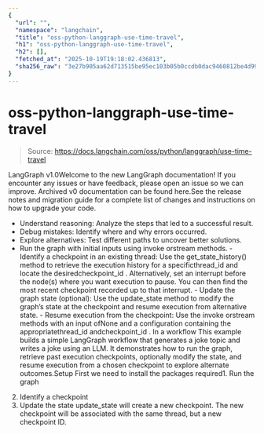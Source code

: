 ```yaml
---
{
  "url": "",
  "namespace": "langchain",
  "title": "oss-python-langgraph-use-time-travel",
  "h1": "oss-python-langgraph-use-time-travel",
  "h2": [],
  "fetched_at": "2025-10-19T19:18:02.436813",
  "sha256_raw": "3e27b905aa62d713515be95ec103b05b0ccdb0dac9460812be4d99cb2e26482c"
}
---
```


# oss-python-langgraph-use-time-travel

> Source: https://docs.langchain.com/oss/python/langgraph/use-time-travel

LangGraph v1.0Welcome to the new LangGraph documentation! If you encounter any issues or have feedback, please open an issue so we can improve. Archived v0 documentation can be found here.See the release notes and migration guide for a complete list of changes and instructions on how to upgrade your code.
- Understand reasoning: Analyze the steps that led to a successful result.
- Debug mistakes: Identify where and why errors occurred.
- Explore alternatives: Test different paths to uncover better solutions.
- Run the graph with initial inputs using
invoke
orstream
methods. - Identify a checkpoint in an existing thread: Use the
get_state_history()
method to retrieve the execution history for a specificthread_id
and locate the desiredcheckpoint_id
. Alternatively, set an interrupt before the node(s) where you want execution to pause. You can then find the most recent checkpoint recorded up to that interrupt. - Update the graph state (optional): Use the
update_state
method to modify the graph’s state at the checkpoint and resume execution from alternative state. - Resume execution from the checkpoint: Use the
invoke
orstream
methods with an input ofNone
and a configuration containing the appropriatethread_id
andcheckpoint_id
.
In a workflow
This example builds a simple LangGraph workflow that generates a joke topic and writes a joke using an LLM. It demonstrates how to run the graph, retrieve past execution checkpoints, optionally modify the state, and resume execution from a chosen checkpoint to explore alternate outcomes.Setup
First we need to install the packages required1. Run the graph
2. Identify a checkpoint
3. Update the state
update_state
will create a new checkpoint. The new checkpoint will be associated with the same thread, but a new checkpoint ID.